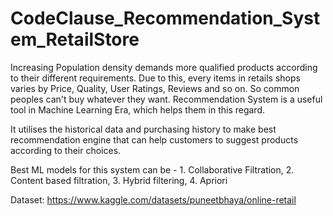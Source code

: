 # CodeClause_Recommendation_System_RetailStore
Increasing Population density demands more qualified products according to their different requirements. Due to this, every items in retails shops varies by Price, Quality, User Ratings, Reviews and so on. So common peoples can't buy whatever they want. Recommendation System is a useful tool in Machine Learning Era, which helps them in this regard.

It utilises the historical data and purchasing history to make best recommendation engine that can help customers to suggest products according to their choices.

Best ML models for this system can be - 1. Collaborative Filtration, 2. Content based filtration, 3. Hybrid filtering, 4. Apriori

Dataset: https://www.kaggle.com/datasets/puneetbhaya/online-retail
